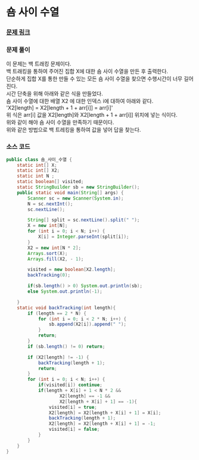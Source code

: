 # 숌 사이 수열

### [문제 링크](https://www.acmicpc.net/problem/1469)


### 문제 풀이
이 문제는 백 트래킹 문제이다. </br>
백 트래킹을 통하여 주어진 집합 X에 대한 숌 사이 수열을 만든 후 출력한다. </br>
단순하게 집합 X를 통한 만들 수 있는 모든 숌 사이 수열을 찾으면 수행시간이 너무 길어진다. </br> 
시간 단축을 위해 아래와 같은 식을 만들었다. </br>
숌 사이 수열에 대한 배열 X2 에 대한 인덱스 i에 대하여 아래와 같다. </br>
'X2[length] = X2[length + 1 + arr[i]] = arr[i]' </br>
위 식은 arr[i] 값을 X2[length]와  X2[length + 1 + arr[i]] 위치에 넣는 식이다. </br>
위와 같이 해야 숌 사이 수열을 만족하기 때문이다.  </br>
위와 같은 방법으로 백 트레킹을 통하여 값을 넣어 답을 찾는다. </br>

### 소스 코드
```java
public class 숌_사이_수열 {
    static int[] X;
    static int[] X2;
    static int N ;
    static boolean[] visited;
    static StringBuilder sb = new StringBuilder();
    public static void main(String[] args) {
        Scanner sc = new Scanner(System.in);
        N = sc.nextInt();
        sc.nextLine();

        String[] split = sc.nextLine().split(" ");
        X = new int[N];
        for (int i = 0; i < N; i++) {
            X[i] = Integer.parseInt(split[i]);
        }
        X2 = new int[N * 2];
        Arrays.sort(X);
        Arrays.fill(X2, - 1);

        visited = new boolean[X2.length];
        backTracking(0);

        if(sb.length() > 0) System.out.println(sb);
        else System.out.println(-1);

    }
    static void backTracking(int length){
        if (length == 2 * N) {
            for (int i = 0; i < 2 * N; i++) {
                sb.append(X2[i]).append(" ");
            }
            return;
        }
        if (sb.length() != 0) return;

        if (X2[length] != -1) {
            backTracking(length + 1);
            return;
        }
        for (int i = 0; i < N; i++) {
            if(visited[i]) continue;
            if(length + X[i] + 1 < N * 2 &&
                    X2[length] == -1 &&
                    X2[length + X[i] + 1] == -1){
                visited[i] = true;
                X2[length] = X2[length + X[i] + 1] = X[i];
                backTracking(length + 1);
                X2[length] = X2[length + X[i] + 1] = -1;
                visited[i] = false;
            }
        }
    }
}


```